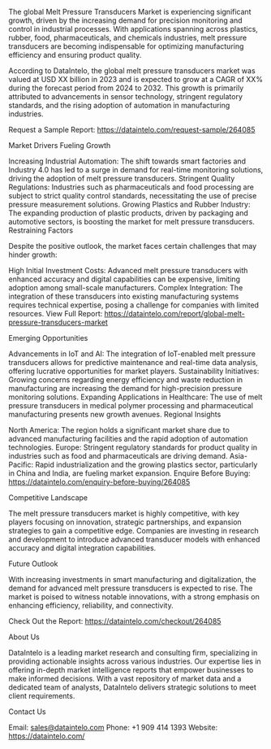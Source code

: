 The global Melt Pressure Transducers Market is experiencing significant growth, driven by the increasing demand for precision monitoring and control in industrial processes. With applications spanning across plastics, rubber, food, pharmaceuticals, and chemicals industries, melt pressure transducers are becoming indispensable for optimizing manufacturing efficiency and ensuring product quality.

According to DataIntelo, the global melt pressure transducers market was valued at USD XX billion in 2023 and is expected to grow at a CAGR of XX% during the forecast period from 2024 to 2032. This growth is primarily attributed to advancements in sensor technology, stringent regulatory standards, and the rising adoption of automation in manufacturing industries.

Request a Sample Report: https://dataintelo.com/request-sample/264085

Market Drivers Fueling Growth

Increasing Industrial Automation: The shift towards smart factories and Industry 4.0 has led to a surge in demand for real-time monitoring solutions, driving the adoption of melt pressure transducers.
Stringent Quality Regulations: Industries such as pharmaceuticals and food processing are subject to strict quality control standards, necessitating the use of precise pressure measurement solutions.
Growing Plastics and Rubber Industry: The expanding production of plastic products, driven by packaging and automotive sectors, is boosting the market for melt pressure transducers.
Restraining Factors

Despite the positive outlook, the market faces certain challenges that may hinder growth:

High Initial Investment Costs: Advanced melt pressure transducers with enhanced accuracy and digital capabilities can be expensive, limiting adoption among small-scale manufacturers.
Complex Integration: The integration of these transducers into existing manufacturing systems requires technical expertise, posing a challenge for companies with limited resources.
View Full Report: https://dataintelo.com/report/global-melt-pressure-transducers-market

Emerging Opportunities

Advancements in IoT and AI: The integration of IoT-enabled melt pressure transducers allows for predictive maintenance and real-time data analysis, offering lucrative opportunities for market players.
Sustainability Initiatives: Growing concerns regarding energy efficiency and waste reduction in manufacturing are increasing the demand for high-precision pressure monitoring solutions.
Expanding Applications in Healthcare: The use of melt pressure transducers in medical polymer processing and pharmaceutical manufacturing presents new growth avenues.
Regional Insights

North America: The region holds a significant market share due to advanced manufacturing facilities and the rapid adoption of automation technologies.
Europe: Stringent regulatory standards for product quality in industries such as food and pharmaceuticals are driving demand.
Asia-Pacific: Rapid industrialization and the growing plastics sector, particularly in China and India, are fueling market expansion.
Enquire Before Buying: https://dataintelo.com/enquiry-before-buying/264085

Competitive Landscape

The melt pressure transducers market is highly competitive, with key players focusing on innovation, strategic partnerships, and expansion strategies to gain a competitive edge. Companies are investing in research and development to introduce advanced transducer models with enhanced accuracy and digital integration capabilities.

Future Outlook

With increasing investments in smart manufacturing and digitalization, the demand for advanced melt pressure transducers is expected to rise. The market is poised to witness notable innovations, with a strong emphasis on enhancing efficiency, reliability, and connectivity.

Check Out the Report: https://dataintelo.com/checkout/264085

About Us

DataIntelo is a leading market research and consulting firm, specializing in providing actionable insights across various industries. Our expertise lies in offering in-depth market intelligence reports that empower businesses to make informed decisions. With a vast repository of market data and a dedicated team of analysts, DataIntelo delivers strategic solutions to meet client requirements.

Contact Us

Email: sales@dataintelo.com
Phone: +1 909 414 1393
Website: https://dataintelo.com/
